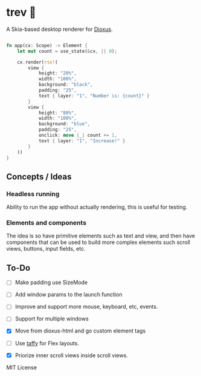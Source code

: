 # trev 🧩

A Skia-based desktop renderer for [Dioxus](https://dioxuslabs.com).

```rust

fn app(cx: Scope) -> Element {
    let mut count = use_state(&cx, || 0);

    cx.render(rsx!(
        view {
            height: "20%",
            width: "100%",
            background: "black",
            padding: "25",
            text { layer: "1", "Number is: {count}" }
        }
        view {
            height: "80%",
            width: "100%",
            background: "blue",
            padding: "25",
            onclick: move |_| count += 1,
            text { layer: "1", "Increase!" }
        }
    ))
}
```

## Concepts / Ideas
### Headless running
Ability to run the app without actually rendering, this is useful for testing.

### Elements and components
The idea is so have primitive elements such as text and view, and then have components that can be used to build more complex elements such scroll views, buttons, input fields, etc.

## To-Do
- [ ] Make padding use SizeMode
- [ ] Add window params to the launch function
- [ ] Improve and support more mouse, keyboard, etc, events.
- [ ] Support for multiple windows
- [x] Move from dioxus-html and go custom element tags
- [ ] Use [taffy](https://github.com/dioxusLabs/taffy) for Flex layouts.
- [x] Priorize inner scroll views inside scroll views.


MIT License
